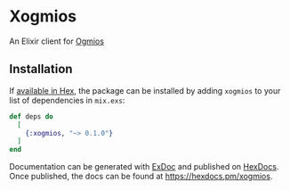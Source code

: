 # Xogmios

An Elixir client for [Ogmios](https://github.com/CardanoSolutions/ogmios)

## Installation

If [available in Hex](https://hex.pm/docs/publish), the package can be installed
by adding `xogmios` to your list of dependencies in `mix.exs`:

```elixir
def deps do
  [
    {:xogmios, "~> 0.1.0"}
  ]
end
```

Documentation can be generated with [ExDoc](https://github.com/elixir-lang/ex_doc)
and published on [HexDocs](https://hexdocs.pm). Once published, the docs can
be found at <https://hexdocs.pm/xogmios>.

